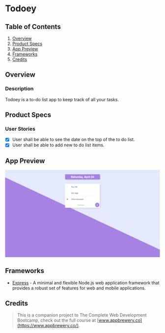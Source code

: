 # Todoey

## Table of Contents
1. [Overview](#Overview)
2. [Product Specs](#Product-Specs)
3. [App Preview](#App-Preview)
4. [Frameworks](#Frameworks)
5. [Credits](#Credits)

## Overview
### Description

Todoey is a to-do list app to keep track of all your tasks.

## Product Specs
### User Stories

- [x] User shall be able to see the date on the top of the to do list.
- [x] User shall be able to add new to do list items.

## App Preview

<img src="https://github.com/py415/app-resources/blob/master/web/todoey/todoey-full-screen.png">

## Frameworks

- [Express](https://github.com/expressjs/express) - A minimal and flexible Node.js web application framework that provides a robust set of features for web and mobile applications.

## Credits

> This is a companion project to The Complete Web Development Bootcamp, check out the full course at [www.appbrewery.co](https://www.appbrewery.co/).
